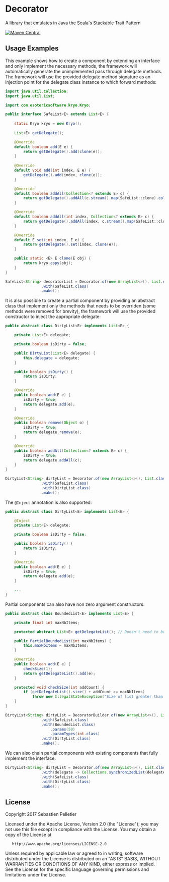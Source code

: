 # Decorator

A library that emulates in Java the Scala's Stackable Trait Pattern

[![Maven Central](https://maven-badges.herokuapp.com/maven-central/io.github.pellse/decorator/badge.svg)](https://maven-badges.herokuapp.com/maven-central/io.github.pellse/decorator)

## Usage Examples

This example shows how to create a component by extending an interface and only implement the necessary methods, the framework will  automatically generate the unimplemented pass through delegate methods. The framework will use the provided delegate method signature as an injection point for the delegate class instance to which forward methods:
```java
import java.util.Collection;
import java.util.List;

import com.esotericsoftware.kryo.Kryo;

public interface SafeList<E> extends List<E> {
	
	static Kryo kryo = new Kryo();
	
	List<E> getDelegate();

	@Override
	default boolean add(E e) {
		return getDelegate().add(clone(e));
	}
	
	@Override
	default void add(int index, E e) {
		getDelegate().add(index, clone(e));
	}

	@Override
	default boolean addAll(Collection<? extends E> c) {
		return getDelegate().addAll(c.stream().map(SafeList::clone).collect(toList()));
	}

	@Override
	default boolean addAll(int index, Collection<? extends E> c) {
		return getDelegate().addAll(index, c.stream().map(SafeList::clone).collect(toList()));
	}

	@Override
	default E set(int index, E e) {
		return getDelegate().set(index, clone(e));
	}

	public static <E> E clone(E obj) {
		return kryo.copy(obj);
	}
}

SafeList<String> decoratorList = Decorator.of(new ArrayList<>(), List.class)
				.with(SafeList.class)
				.make();
```

It is also possible to create a partial component by providing an abstract class that implement only the methods that needs to be overriden (some methods were removed for brevity), the framework will use the provided constructor to inject the appropriate delegate:
```java
public abstract class DirtyList<E> implements List<E> {

	private List<E> delegate;

	private boolean isDirty = false;

	public DirtyList(List<E> delegate) {
		this.delegate = delegate;
	}

	public boolean isDirty() {
		return isDirty;
	}

	@Override
	public boolean add(E e) {
		isDirty = true;
		return delegate.add(e);
	}

	@Override
	public boolean remove(Object o) {
		isDirty = true;
		return delegate.remove(o);
	}

	@Override
	public boolean addAll(Collection<? extends E> c) {
		isDirty = true;
		return delegate.addAll(c);
	}
}

DirtyList<String> dirtyList = Decorator.of(new ArrayList<>(), List.class)
				.with(SafeList.class)
				.with(DirtyList.class)
				.make();
```

The `@Inject` annotation is also supported:
```java
public abstract class DirtyList<E> implements List<E> {

	@Inject
	private List<E> delegate;

	private boolean isDirty = false;

	public boolean isDirty() {
		return isDirty;
	}

	@Override
	public boolean add(E e) {
		isDirty = true;
		return delegate.add(e);
	}

	...
}
```

Partial components can also have non zero argument constructors:
```java
public abstract class BoundedList<E> implements List<E> {

	private final int maxNbItems;

	protected abstract List<E> getDelegateList(); // Doesn't need to be getDelegate() from DelegateProvider

	public PartialBoundedList(int maxNbItems) {
		this.maxNbItems = maxNbItems;
	}

	@Override
	public boolean add(E e) {
		checkSize(1);
		return getDelegateList().add(e);
	}

	protected void checkSize(int addCount) {
		if (getDelegateList().size() + addCount >= maxNbItems)
			throw new IllegalStateException("Size of list greater than maxNbItems (" + maxNbItems + ")");
	}
}

DirtyList<String> dirtyList = DecoratorBuilder.of(new ArrayList<>(), List.class)
				.with(SafeList.class)
				.with(BoundedList.class)
					.params(50)
					.paramTypes(int.class)
				.with(DirtyList.class)
				.make();
```

We can also chain partial components with existing components that fully implement the interface:
```java
DirtyList<String> dirtyList = Decorator.of(new ArrayList<>(), List.class)
				.with(delegate -> Collections.synchronizedList(delegate))
				.with(SafeList.class)
				.with(DirtyList.class)
				.make();
```

## License

Copyright 2017 Sebastien Pelletier

   Licensed under the Apache License, Version 2.0 (the "License");
   you may not use this file except in compliance with the License.
   You may obtain a copy of the License at

       http://www.apache.org/licenses/LICENSE-2.0

   Unless required by applicable law or agreed to in writing, software
   distributed under the License is distributed on an "AS IS" BASIS,
   WITHOUT WARRANTIES OR CONDITIONS OF ANY KIND, either express or implied.
   See the License for the specific language governing permissions and
   limitations under the License.

